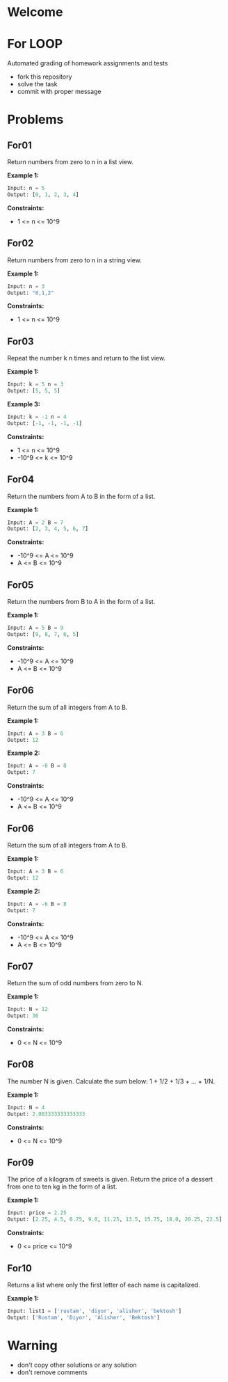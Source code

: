 # Welcome
# For LOOP

Automated grading of homework assignments and tests
- fork this repository
- solve the task
- commit with proper message

# Problems
## For01

  Return numbers from zero to n in a list view.

**Example 1:**

```Python
Input: n = 5
Output: [0, 1, 2, 3, 4]

```

**Constraints:**

  - 1 <= n <= 10^9

## For02

  Return numbers from zero to n in a string view.

**Example 1:**

```Python
Input: n = 3
Output: "0,1,2"

```

**Constraints:**

  - 1 <= n <= 10^9

## For03

  Repeat the number k n times and return to the list view.

**Example 1:**

```Python
Input: k = 5 n = 3
Output: [5, 5, 5]

```

**Example 3:**

```Python
Input: k = -1 n = 4
Output: [-1, -1, -1, -1]

```

**Constraints:**

  - 1 <= n <= 10^9
  - -10^9 <= k <= 10^9

## For04

  Return the numbers from A to B in the form of a list.

**Example 1:**

```Python
Input: A = 2 B = 7
Output: [2, 3, 4, 5, 6, 7]

```

**Constraints:**

  - -10^9 <= A <= 10^9
  - A <= B <= 10^9

## For05

  Return the numbers from B to A in the form of a list.

**Example 1:**

```Python
Input: A = 5 B = 9
Output: [9, 8, 7, 6, 5]

```

**Constraints:**

  - -10^9 <= A <= 10^9
  - A <= B <= 10^9

## For06

  Return the sum of all integers from A to B.

**Example 1:**

```Python
Input: A = 3 B = 6
Output: 12

```

**Example 2:**

```Python
Input: A = -6 B = 8
Output: 7

```

**Constraints:**

  - -10^9 <= A <= 10^9
  - A <= B <= 10^9

## For06

  Return the sum of all integers from A to B.

**Example 1:**

```Python
Input: A = 3 B = 6
Output: 12

```

**Example 2:**

```Python
Input: A = -6 B = 8
Output: 7

```

**Constraints:**

  - -10^9 <= A <= 10^9
  - A <= B <= 10^9

## For07

  Return the sum of odd numbers from zero to N.

**Example 1:**

```Python
Input: N = 12
Output: 36

```

**Constraints:**

  - 0 <= N <= 10^9

## For08

  The number N is given. Calculate the sum below: 1 + 1/2 + 1/3 + … + 1/N.

**Example 1:**

```Python
Input: N = 4
Output: 2.083333333333333

```

**Constraints:**

  - 0 <= N <= 10^9

## For09

  The price of a kilogram of sweets is given. Return the price of a dessert from one to ten kg in the form of a list.

**Example 1:**

```Python
Input: price = 2.25
Output: [2.25, 4.5, 6.75, 9.0, 11.25, 13.5, 15.75, 18.0, 20.25, 22.5]

```

**Constraints:**

  - 0 <= price <= 10^9

## For10

  Returns a list where only the first letter of each name is capitalized.

**Example 1:**

```Python
Input: list1 = ['rustam', 'diyor', 'alisher', 'bektosh']
Output: ['Rustam', 'Diyor', 'Alisher', 'Bektosh']

```


# Warning
- don't copy other solutions or any solution
- don't remove comments
